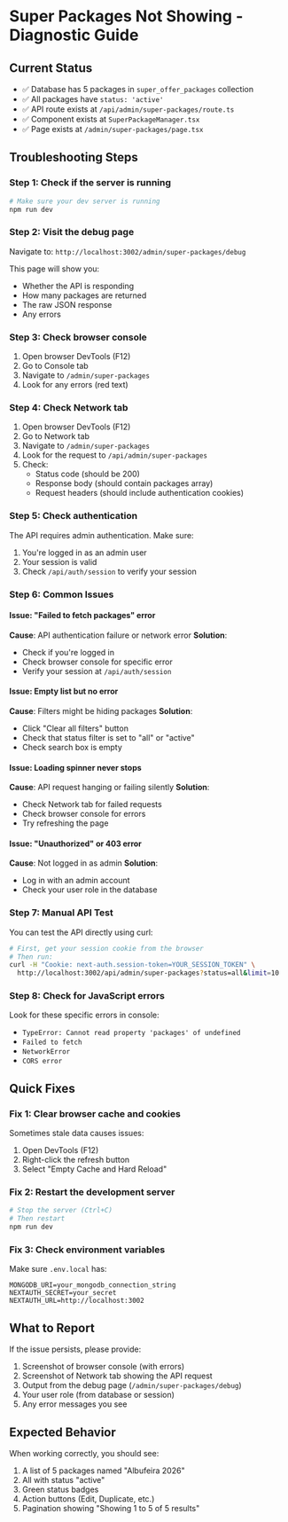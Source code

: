 # Super Packages Not Showing - Diagnostic Guide

## Current Status
- ✅ Database has 5 packages in `super_offer_packages` collection
- ✅ All packages have `status: 'active'`
- ✅ API route exists at `/api/admin/super-packages/route.ts`
- ✅ Component exists at `SuperPackageManager.tsx`
- ✅ Page exists at `/admin/super-packages/page.tsx`

## Troubleshooting Steps

### Step 1: Check if the server is running
```bash
# Make sure your dev server is running
npm run dev
```

### Step 2: Visit the debug page
Navigate to: `http://localhost:3002/admin/super-packages/debug`

This page will show you:
- Whether the API is responding
- How many packages are returned
- The raw JSON response
- Any errors

### Step 3: Check browser console
1. Open browser DevTools (F12)
2. Go to Console tab
3. Navigate to `/admin/super-packages`
4. Look for any errors (red text)

### Step 4: Check Network tab
1. Open browser DevTools (F12)
2. Go to Network tab
3. Navigate to `/admin/super-packages`
4. Look for the request to `/api/admin/super-packages`
5. Check:
   - Status code (should be 200)
   - Response body (should contain packages array)
   - Request headers (should include authentication cookies)

### Step 5: Check authentication
The API requires admin authentication. Make sure:
1. You're logged in as an admin user
2. Your session is valid
3. Check `/api/auth/session` to verify your session

### Step 6: Common Issues

#### Issue: "Failed to fetch packages" error
**Cause**: API authentication failure or network error
**Solution**: 
- Check if you're logged in
- Check browser console for specific error
- Verify your session at `/api/auth/session`

#### Issue: Empty list but no error
**Cause**: Filters might be hiding packages
**Solution**:
- Click "Clear all filters" button
- Check that status filter is set to "all" or "active"
- Check search box is empty

#### Issue: Loading spinner never stops
**Cause**: API request hanging or failing silently
**Solution**:
- Check Network tab for failed requests
- Check browser console for errors
- Try refreshing the page

#### Issue: "Unauthorized" or 403 error
**Cause**: Not logged in as admin
**Solution**:
- Log in with an admin account
- Check your user role in the database

### Step 7: Manual API Test

You can test the API directly using curl:

```bash
# First, get your session cookie from the browser
# Then run:
curl -H "Cookie: next-auth.session-token=YOUR_SESSION_TOKEN" \
  http://localhost:3002/api/admin/super-packages?status=all&limit=10
```

### Step 8: Check for JavaScript errors

Look for these specific errors in console:
- `TypeError: Cannot read property 'packages' of undefined`
- `Failed to fetch`
- `NetworkError`
- `CORS error`

## Quick Fixes

### Fix 1: Clear browser cache and cookies
Sometimes stale data causes issues:
1. Open DevTools (F12)
2. Right-click the refresh button
3. Select "Empty Cache and Hard Reload"

### Fix 2: Restart the development server
```bash
# Stop the server (Ctrl+C)
# Then restart
npm run dev
```

### Fix 3: Check environment variables
Make sure `.env.local` has:
```
MONGODB_URI=your_mongodb_connection_string
NEXTAUTH_SECRET=your_secret
NEXTAUTH_URL=http://localhost:3002
```

## What to Report

If the issue persists, please provide:
1. Screenshot of browser console (with errors)
2. Screenshot of Network tab showing the API request
3. Output from the debug page (`/admin/super-packages/debug`)
4. Your user role (from database or session)
5. Any error messages you see

## Expected Behavior

When working correctly, you should see:
1. A list of 5 packages named "Albufeira 2026"
2. All with status "active"
3. Green status badges
4. Action buttons (Edit, Duplicate, etc.)
5. Pagination showing "Showing 1 to 5 of 5 results"

